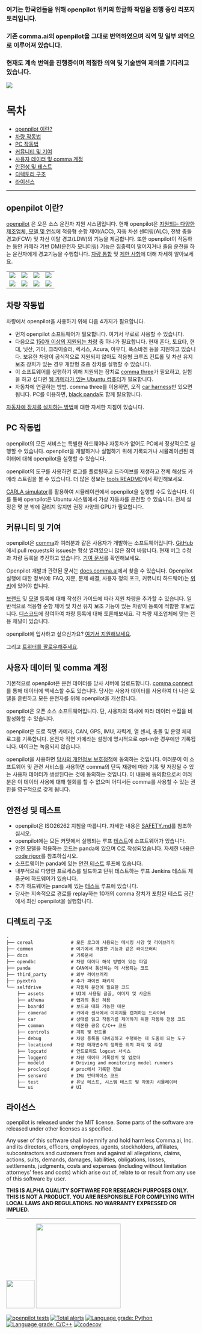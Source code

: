 ### 여기는 한국인들을 위해 openpilot 위키의 한글화 작업을 진행 중인 리포지토리입니다.
### 기존 comma.ai의 openpilot을 그대로 번역하였으며 직역 및 일부 의역으로 이루어져 있습니다.
### 현재도 계속 번역을 진행중이며 적절한 의역 및 기술번역 제의를 기다리고 있습니다.

![](https://i.imgur.com/b0ZyIx5.jpg)

목차
=======================

* [openpilot 이란?](#openpilot-이란)
* [차량 작동법](#차량-작동법)
* [PC 작동법](#pc-작동법)
* [커뮤니티 및 기여](#커뮤니티-및-기여)
* [사용자 데이터 및 comma 계정](#사용자-데이터-및-comma-계정)
* [안전성 및 테스트](#안전성-및-테스트)
* [디렉토리 구조](#디렉토리-구조)
* [라이선스](#라이선스)

---

openpilot 이란?
------

[openpilot](http://github.com/commaai/openpilot) 은 오픈 소스 운전자 지원 시스템입니다. 현재 openpilot은 [지원되는 다양한 제조업체, 모델 및 연식](docs/CARS_KOREAN.md)에 적응형 순항 제어(ACC), 자동 차선 센터링(ALC), 전방 충돌 경고(FCW) 및 차선 이탈 경고(LDW)의 기능을 제공합니다. 또한 openpilot이 작동하는 동안 카메라 기반 DM(운전자 모니터링) 기능은 집중력이 떨어지거나 졸음 운전을 하는 운전자에게 경고기능을 수행합니다. [차량 통합](docs/INTEGRATION.md) 및 [제한 사항](docs/LIMITATIONS.md)에 대해 자세히 알아보세요.

<table>
  <tr>
    <td><a href="https://youtu.be/NmBfgOanCyk" title="Video By Greer Viau"><img src="https://i.imgur.com/1w8c6d2.jpg"></a></td>
    <td><a href="https://youtu.be/VHKyqZ7t8Gw" title="Video By Logan LeGrand"><img src="https://i.imgur.com/LnBucik.jpg"></a></td>
    <td><a href="https://youtu.be/VxiR4iyBruo" title="Video By Charlie Kim"><img src="https://i.imgur.com/4Qoy48c.jpg"></a></td>
    <td><a href="https://youtu.be/-IkImTe1NYE" title="Video By Aragon"><img src="https://i.imgur.com/04VNzPf.jpg"></a></td>
  </tr>
  <tr>
    <td><a href="https://youtu.be/iIUICQkdwFQ" title="Video By Logan LeGrand"><img src="https://i.imgur.com/b1LHQTy.jpg"></a></td>
    <td><a href="https://youtu.be/XOsa0FsVIsg" title="Video By PinoyDrives"><img src="https://i.imgur.com/6FG0Bd8.jpg"></a></td>
    <td><a href="https://youtu.be/bCwcJ98R_Xw" title="Video By JS"><img src="https://i.imgur.com/zO18CbW.jpg"></a></td>
    <td><a href="https://youtu.be/BQ0tF3MTyyc" title="Video By Tsai-Fi"><img src="https://i.imgur.com/eZzelq3.jpg"></a></td>
  </tr>
</table>


차량 작동법
------


차량에서 openpilot을 사용하기 위해 다음 4가지가 필요합니다.
* 먼저 openpilot 소프트웨어가 필요합니다. 여기서 무료로 사용할 수 있습니다.
* 다음으로 [150개 이상의 지원되는 차량](docs/CARS_KOREAN.md) 중 하나가 필요합니다. 현재 혼다, 토요타, 현대, 닛산, 기아, 크라이슬러, 렉서스, Acura, 아우디, 폭스바겐 등을 지원하고 있습니다. 보유한 차량이 공식적으로 지원되지 않아도 적응형 크루즈 컨트롤 및 차선 유지 보조 장치가 있는 경우 개방형 조종 장치를 실행할 수 있습니다.
* 이 소프트웨어를 실행하기 위해 지원되는 장치로 [comma three](https://comma.ai/shop/products/three)가 필요하고, 실험을 하고 싶다면 [웹 카메라가 있는 Ubuntu 컴퓨터](https://github.com/cebu13/openpilot/tree/master/tools/webcam)가 필요합니다.
* 자동차에 연결하는 방법. comma three를 이용하면, 오직 [car harness](https://comma.ai/shop/products/car-harness)만 있으면 됩니다. PC를 이용하면, [black panda](https://comma.ai/shop/products/panda)도 함께 필요합니다.

[자동차에 장치를 설치하는 방법](https://comma.ai/setup)에 대한 자세한 지침이 있습니다.

PC 작동법
------

openpilot의 모든 서비스는 특별한 하드웨어나 자동차가 없어도 PC에서 정상적으로 실행할 수 있습니다. openpilot을 개발하거나 실험하기 위해 기록되거나 시뮬레이션된 데이터에 대해 openpilot을 실행할 수 있습니다.

openpilot의 도구를 사용하면 로그를 플로팅하고 드라이브를 재생하고 전체 해상도 카메라 스트림을 볼 수 있습니다. 더 많은 정보는 [tools README](tools/README.md)에서 확인해보세요.

[CARLA simulator](tools/sim/README.md)를 활용하여 시뮬레이션에서 openpilot을 실행할 수도 있습니다. 이를 통해 openpilot은 Ubuntu 시스템에서 가상 자동차를 운전할 수 있습니다. 전체 설정은 몇 분 밖에 걸리지 않지만 권장 사양의 GPU가 필요합니다.


커뮤니티 및 기여
------

openpilot은 [comma](https://comma.ai/)과 여러분과 같은 사용자가 개발하는 소프트웨어입니다. [GitHub](http://github.com/commaai/openpilot)에서 pull requests와 issues는 항상 열려있으니 많은 참여 바랍니다. 현재 버그 수정과 차량 등록을 추진하고 있습니다. [기여 문서](docs/CONTRIBUTING.md)를 확인해보세요.

Openpilot 개발과 관련된 문서는 [docs.comma.ai](https://docs.comma.ai)에서 찾을 수 있습니다. Openpilot 실행에 대한 정보(예: FAQ, 지문, 문제 해결, 사용자 정의 포크, 커뮤니티 하드웨어)는 [위키](https://github.com/commaai/openpilot/wiki)에 있어야 합니다.

[브랜드](https://blog.comma.ai/how-to-write-a-car-port-for-openpilot/) 및 [모델](https://blog.comma.ai/openpilot-port-guide-for-toyota-models/) 등록에 대해 작성한 가이드에 따라 지원 차량을 추가할 수 있습니다. 일반적으로 적응형 순항 제어 및 차선 유지 보조 기능이 있는 차량이 등록에 적합한 후보입니다. [디스코드](https://discord.comma.ai)에 참여하여 차량 등록에 대해 토론해보세요. 각 차량 제조업체에 맞는 전용 채널이 있습니다.

openpilot에 입사하고 싶으신가요? [여기서 지원해보세요](https://comma.ai/jobs/).

그리고 [트위터를 팔로우해주세요](https://twitter.com/comma_ai).

사용자 데이터 및 comma 계정
------

기본적으로 openpilot은 운전 데이터를 당사 서버에 업로드합니다. [comma connect](https://connect.comma.ai/)를 통해 데이터에 액세스할 수도 있습니다. 당사는 사용자 데이터를 사용하여 더 나은 모델을 훈련하고 모든 운전자를 위해 openpilot을 개선합니다.

openpilot은 오픈 소스 소프트웨어입니다. 단, 사용자의 의사에 따라 데이터 수집을 비활성화할 수 있습니다.

openpilot은 도로 직면 카메라, CAN, GPS, IMU, 자력계, 열 센서, 충돌 및 운영 체제 로그를 기록합니다.
운전자 직면 카메라는 설정에 명시적으로 opt-in한 경우에만 기록됩니다. 마이크는 녹음되지 않습니다.

openpilot을 사용하면 [당사의 개인정보 보호정책](https://comma.ai/privacy)에 동의하는 것입니다. 여러분이 이 소프트웨어 및 관련 서비스를 사용하면 comma의 단독 재량에 따라 기록 및 저장될 수 있는 사용자 데이터가 생성된다는 것에 동의하는 것입니다. 이 내용에 동의함으로써 여러분은 이 데이터 사용에 대해 철회를 할 수 없으며 어디서든 comma를 사용할 수 있는 권한을 영구적으로 갖게 됩니다.

안전성 및 테스트
----

* openpilot은 ISO26262 지침을 따릅니다. 자세한 내용은 [SAFETY.md](docs/SAFETY.md)를 참조하십시오.
* openpilot에는 모든 커밋에서 실행되는 루프 [테스트](.github/workflows/selfdrive_tests.yaml)에 소프트웨어가 있습니다.
* 안전 모델을 적용하는 코드는 panda에 있으며 C로 작성되었습니다. 자세한 내용은 [code rigor](https://github.com/commaai/panda#code-rigor)를 참조하십시오.
* 소프트웨어는 panda에 있는 [안전 테스트](https://github.com/commaai/panda/tree/master/tests/safety) 루프에 있습니다.
* 내부적으로 다양한 프로세스를 빌드하고 단위 테스트하는 루프 Jenkins 테스트 제품군에 하드웨어가 있습니다.
* 추가 하드웨어는 panda에 있는 [테스트](https://github.com/commaai/panda/blob/master/Jenkinsfile) 루프에 있습니다.
* 당사는 지속적으로 경로를 replay하는 10개의 comma 장치가 포함된 테스트 공간에서 최신 openpilot을 실행합니다.

디렉토리 구조
------
    .
    ├── cereal              # 모든 로그에 사용되는 메시징 사양 및 라이브러리
    ├── common              # 여기에서 개발한 기능과 같은 라이브러리
    ├── docs                # 기록문서
    ├── opendbc             # 차량 데이터 해석 방법이 있는 파일
    ├── panda               # CAN에서 통신하는 데 사용되는 코드
    ├── third_party         # 외부 라이브러리
    ├── pyextra             # 추가 파이썬 패키지
    └── selfdrive           # 자동차 운전에 필요한 코드
        ├── assets          # UI에 사용될 글꼴, 이미지 및 사운드
        ├── athena          # 앱과의 통신 허용
        ├── boardd          # 보드와 대화 가능한 데몬
        ├── camerad         # 카메라 센서에서 이미지를 캡처하는 드라이버
        ├── car             # 상태를 읽고 작동기를 제어하기 위한 자동차 전용 코드
        ├── common          # 데몬용 공유 C/C++ 코드
        ├── controls        # 계획 및 컨트롤
        ├── debug           # 차량 등록을 디버깅하고 수행하는 데 도움이 되는 도구
        ├── locationd       # 차량 매개변수의 정확한 위치 파악 및 추정
        ├── logcatd         # 안드로이드 logcat 서비스
        ├── loggerd         # 차량 데이터 기록장치 및 업로더
        ├── modeld          # Driving and monitoring model runners
        ├── proclogd        # proc에서 기록한 정보
        ├── sensord         # IMU 인터페이스 코드
        ├── test            # 유닛 테스트, 시스템 테스트 및 자동차 시뮬레이터
        └── ui              # UI

라이선스
------

openpilot is released under the MIT license. Some parts of the software are released under other licenses as specified.

Any user of this software shall indemnify and hold harmless Comma.ai, Inc. and its directors, officers, employees, agents, stockholders, affiliates, subcontractors and customers from and against all allegations, claims, actions, suits, demands, damages, liabilities, obligations, losses, settlements, judgments, costs and expenses (including without limitation attorneys’ fees and costs) which arise out of, relate to or result from any use of this software by user.

**THIS IS ALPHA QUALITY SOFTWARE FOR RESEARCH PURPOSES ONLY. THIS IS NOT A PRODUCT.
YOU ARE RESPONSIBLE FOR COMPLYING WITH LOCAL LAWS AND REGULATIONS.
NO WARRANTY EXPRESSED OR IMPLIED.**

---

<img src="https://d1qb2nb5cznatu.cloudfront.net/startups/i/1061157-bc7e9bf3b246ece7322e6ffe653f6af8-medium_jpg.jpg?buster=1458363130" width="75"></img> <img src="https://cdn-images-1.medium.com/max/1600/1*C87EjxGeMPrkTuVRVWVg4w.png" width="225"></img>

[![openpilot tests](https://github.com/commaai/openpilot/workflows/openpilot%20tests/badge.svg?event=push)](https://github.com/commaai/openpilot/actions)
[![Total alerts](https://img.shields.io/lgtm/alerts/g/commaai/openpilot.svg?logo=lgtm&logoWidth=18)](https://lgtm.com/projects/g/commaai/openpilot/alerts/)
[![Language grade: Python](https://img.shields.io/lgtm/grade/python/g/commaai/openpilot.svg?logo=lgtm&logoWidth=18)](https://lgtm.com/projects/g/commaai/openpilot/context:python)
[![Language grade: C/C++](https://img.shields.io/lgtm/grade/cpp/g/commaai/openpilot.svg?logo=lgtm&logoWidth=18)](https://lgtm.com/projects/g/commaai/openpilot/context:cpp)
[![codecov](https://codecov.io/gh/commaai/openpilot/branch/master/graph/badge.svg)](https://codecov.io/gh/commaai/openpilot)
